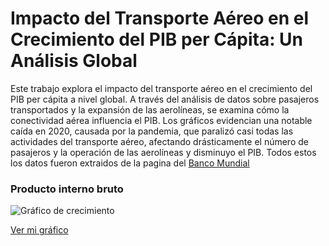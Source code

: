 # Impacto del Transporte Aéreo en el Crecimiento del PIB per Cápita: Un Análisis Global

Este trabajo explora el impacto del transporte aéreo en el crecimiento del PIB per cápita a nivel global. A través del análisis de datos sobre pasajeros transportados y la expansión de las aerolíneas, se examina cómo la conectividad aérea influencia el PIB. Los gráficos evidencian una notable caída en 2020, causada por la pandemia, que paralizó casi todas las actividades del transporte aéreo, afectando drásticamente el número de pasajeros y la operación de las aerolíneas y disminuyo el PIB. Todos estos los datos fueron extraidos de la pagina del [Banco Mundial](https://www.bancomundial.org/ext/es/home)

### Producto interno bruto

<img src="[https://example.com/mi-grafico.png](https://alexaraica.github.io/tareaprograsig/grafico_pib_global.html)" alt="Gráfico de crecimiento" style="max-width: 100%; height: auto;">

[Ver mi gráfico](https://alexaraica.github.io/tareaprograsig/grafico_pib_global.html)
